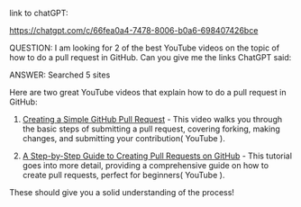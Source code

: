 link to chatGPT:

https://chatgpt.com/c/66fea0a4-7478-8006-b0a6-698407426bce


QUESTION: I am looking for 2 of the best YouTube videos on the topic of how to do a pull request in GitHub. Can you give me the links
ChatGPT said:

ANSWER: Searched 5 sites

Here are two great YouTube videos that explain how to do a pull request in GitHub:

1. [Creating a Simple GitHub Pull Request](https://www.youtube.com/watch?v=rgbCcBNZcdQ) - This video walks you through the basic steps of submitting a pull request, covering forking, making changes, and submitting your contribution​(
YouTube
).

2. [A Step-by-Step Guide to Creating Pull Requests on GitHub](https://www.youtube.com/watch?v=aPHBNroT2HA) - This tutorial goes into more detail, providing a comprehensive guide on how to create pull requests, perfect for beginners​(
YouTube
).

These should give you a solid understanding of the process!
